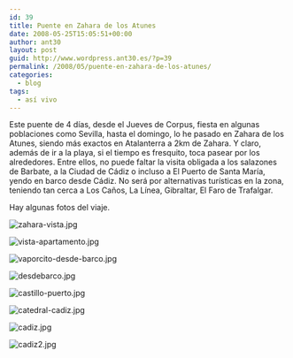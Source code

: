 ```yaml
---
id: 39
title: Puente en Zahara de los Atunes
date: 2008-05-25T15:05:51+00:00
author: ant30
layout: post
guid: http://www.wordpress.ant30.es/?p=39
permalink: /2008/05/puente-en-zahara-de-los-atunes/
categories:
  - blog
tags:
  - así vivo
---
```

Este puente de 4 días, desde el Jueves de Corpus, fiesta en algunas poblaciones
como Sevilla, hasta el domingo, lo he pasado en Zahara de los Atunes, siendo
más exactos en Atalanterra a 2km de Zahara. Y claro, además de ir a la playa,
si el tiempo es fresquito, toca pasear por los alrededores. Entre ellos, no
puede faltar la visita obligada a los salazones de Barbate, a la Ciudad de
Cádiz o incluso a El Puerto de Santa María, yendo en barco desde Cádiz. No será
por alternativas turísticas en la zona, teniendo tan cerca a Los Caños, La
Línea, Gibraltar, El Faro de Trafalgar.

<!--more-->
Hay algunas fotos del viaje.

![zahara-vista.jpg](/wp-content/uploads/zahara-vista.jpg)

![vista-apartamento.jpg](/wp-content/uploads/vista-apartamento.jpg)

![vaporcito-desde-barco.jpg](/wp-content/uploads/vaporcito-desde-barco.jpg)

![desdebarco.jpg](/wp-content/uploads/desdebarco.jpg)

![castillo-puerto.jpg](/wp-content/uploads/castillo-puerto.jpg)

![catedral-cadiz.jpg](/wp-content/uploads/catedral-cadiz.jpg)

![cadiz.jpg](/wp-content/uploads/cadiz.jpg)

![cadiz2.jpg](/wp-content/uploads/cadiz2.jpg)
